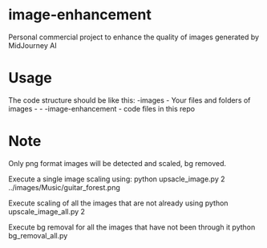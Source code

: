 # image-enhancement
Personal commercial project to enhance the quality of images generated by MidJourney AI

# Usage
The code structure should be like this:
-images
    - Your files and folders of images
    -
    -
-image-enhancement
    - code files in this repo

# Note
Only png format images will be detected and scaled, bg removed.

Execute a single image scaling using:
python upsacle_image.py 2 ../images/Music/guitar_forest.png

Execute scaling of all the images that are not already using
python upscale_image_all.py 2

Execute bg removal for all the images that have not been through it
python bg_removal_all.py
